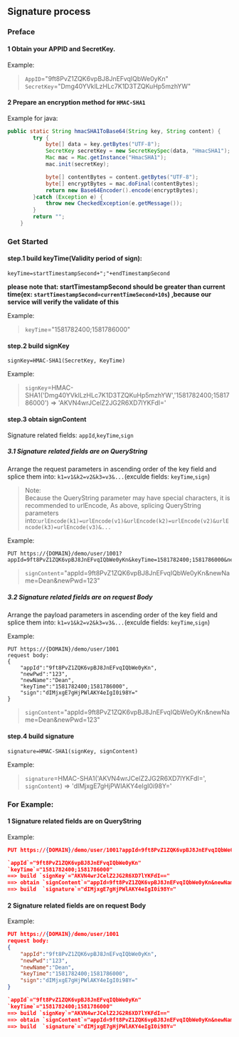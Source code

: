 ## Signature process

###  Preface

#### 1 Obtain your APPID and SecretKey.
Example:
> `AppID`="9ft8PvZ1ZQK6vpBJ8JnEFvqIQbWe0yKn"  `SecretKey`="Dmg40YVklLzHLc7K1D3TZQKuHp5mzhYW"

#### 2 Prepare an encryption method for `HMAC-SHA1`
Example for java:

```java
public static String hmacSHA1ToBase64(String key, String content) {
		try {
			byte[] data = key.getBytes("UTF-8");
			SecretKey secretKey = new SecretKeySpec(data, "HmacSHA1");
			Mac mac = Mac.getInstance("HmacSHA1");
			mac.init(secretKey);

			byte[] contentBytes = content.getBytes("UTF-8");
			byte[] encryptBytes = mac.doFinal(contentBytes);
			return new Base64Encoder().encode(encryptBytes);
		}catch (Exception e) {
			throw new CheckedException(e.getMessage());
		}
		return "";
	}
```

### Get Started

#### step.1 build keyTime(Validity period of sign):
`keyTime=startTimestampSecond+";"+endTimestampSecond`

**please note that: startTimestampSecond should be greater than current time(ex: `startTimestampSecond=currentTimeSecond+10s`)
,because our service will verify the validate of this**

Example: 
> `keyTime`="1581782400;1581786000"

#### step.2 build signKey
`signKey=HMAC-SHA1(SecretKey, KeyTime)`

Example: 
> `signKey`=HMAC-SHA1('Dmg40YVklLzHLc7K1D3TZQKuHp5mzhYW','1581782400;1581786000') => 'AKVN4wrJCelZ2JG2R6XD7lYKFdI='

#### step.3 obtain signContent

Signature related fields: `appId`,`keyTime`,`sign`

##### 3.1 Signature related fields are on QueryString

Arrange the request parameters in ascending order of the key field and splice them into: `k1=v1&k2=v2&k3=v3&...`(exculde fields: `keyTime`,`sign`)

> Note: <br>Because the QueryString parameter may have special characters, it is recommended to urlEncode,
> As above, splicing QueryString parameters into:`urlEncode(k1)=urlEncode(v1)&urlEncode(k2)=urlEncode(v2)&urlEncode(k3)=urlEncode(v3)&...`

Example: 

```
PUT https://{DOMAIN}/demo/user/1001?appId=9ft8PvZ1ZQK6vpBJ8JnEFvqIQbWe0yKn&keyTime=1581782400;1581786000&newPwd=123&newName=Dean&sign=SWWdcOeBQDDMQvSHgnZxfZOJoI0%3D
```

> `signContent`="appId=9ft8PvZ1ZQK6vpBJ8JnEFvqIQbWe0yKn&newName=Dean&newPwd=123"

##### 3.2 Signature related fields are on request Body

Arrange the payload parameters in ascending order of the key field and splice them into: `k1=v1&k2=v2&k3=v3&...`(exculde fields: `keyTime`,`sign`)

Example: 
```
PUT https://{DOMAIN}/demo/user/1001
request body:
{
    "appId":"9ft8PvZ1ZQK6vpBJ8JnEFvqIQbWe0yKn",
    "newPwd":"123",
    "newName":"Dean",
    "keyTime":"1581782400;1581786000",
    "sign":"dIMjxgE7gHjPWlAKY4eIgI0i98Y="
}
```
> `signContent`="appId=9ft8PvZ1ZQK6vpBJ8JnEFvqIQbWe0yKn&newName=Dean&newPwd=123"


#### step.4 build signature
`signature=HMAC-SHA1(signKey, signContent)`

Example:
>  `signature`=HMAC-SHA1('AKVN4wrJCelZ2JG2R6XD7lYKFdI=', `signContent`) => 'dIMjxgE7gHjPWlAKY4eIgI0i98Y='


### For Example:

#### 1 Signature related fields are on QueryString

Example: 

```json
PUT https://{DOMAIN}/demo/user/1001?appId=9ft8PvZ1ZQK6vpBJ8JnEFvqIQbWe0yKn&keyTime=1581782400;1581786000&newPwd=123&newName=Dean&sign=dIMjxgE7gHjPWlAKY4eIgI0i98Y%3D

`appId`="9ft8PvZ1ZQK6vpBJ8JnEFvqIQbWe0yKn"
`keyTime`="1581782400;1581786000"
==> build `signKey`="AKVN4wrJCelZ2JG2R6XD7lYKFdI=="
==> obtain `signContent`="appId=9ft8PvZ1ZQK6vpBJ8JnEFvqIQbWe0yKn&newName=Dean&newPwd=123"
==> build  `signature`="dIMjxgE7gHjPWlAKY4eIgI0i98Y="

```

#### 2 Signature related fields are on request Body
Example: 

```json
PUT https://{DOMAIN}/demo/user/1001
request body:
{
    "appId":"9ft8PvZ1ZQK6vpBJ8JnEFvqIQbWe0yKn",
    "newPwd":"123",
    "newName":"Dean",
    "keyTime":"1581782400;1581786000",
    "sign":"dIMjxgE7gHjPWlAKY4eIgI0i98Y="
}

`appId`="9ft8PvZ1ZQK6vpBJ8JnEFvqIQbWe0yKn"
`keyTime`="1581782400;1581786000"
==> build `signKey`="AKVN4wrJCelZ2JG2R6XD7lYKFdI=="
==> obtain `signContent`="appId=9ft8PvZ1ZQK6vpBJ8JnEFvqIQbWe0yKn&newName=Dean&newPwd=123"
==> build  `signature`="dIMjxgE7gHjPWlAKY4eIgI0i98Y="
```

